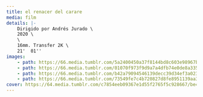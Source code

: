 ```yaml
---
title: el renacer del carare
media: film
details: |-
    Dirigido por Andrés Jurado \
    2020 \
    \
    16mm. Transfer 2K \
    21'  01''
images:
    - path: https://66.media.tumblr.com/5a2400450a37f8144bd8c603e98967bb/7770031474c997ab-d5/s2048x3072/1124a60590d34bcd10dda3dfbf982027c069369e.jpg
    - path: https://66.media.tumblr.com/01070f973f9d9a7a4dfb74e0de8a3350/7770031474c997ab-cf/s2048x3072/8de96d16e9ee7ea00d20c786ac6ff8f1fe3d479b.jpg
    - path: https://66.media.tumblr.com/b42a79094546139decc39d34ef3a0234/7770031474c997ab-12/s2048x3072/fbc5a5950b6a35f71013f6446b663db39e285328.jpg
    - path: https://66.media.tumblr.com/73549fe7c4b720827d8fe8951139aa36/7770031474c997ab-1a/s2048x3072/cbcae7cb52bb15c7444a85f293651efba903b0da.jpg
cover: https://64.media.tumblr.com/c7854eeb09367e1d55f2765f5c928667/be4b5533c24e292d-fb/s1280x1920/fa59c53af38843e8dc5b6fa451f6ad1ca96cbd86.png
---
```

